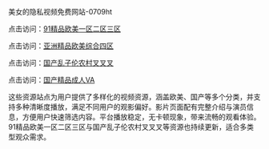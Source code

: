 美女的隐私视频免费网站-0709ht

点击访问：<a href="https://heiliaozj3tjd.pages.dev">91精品欧美一区二区三区</a>

点击访问：<a href="https://heiliaoe8ajia.pages.dev">亚洲精品欧美综合四区</a>

点击访问：<a href="https://heiliaoxqkkct.pages.dev">国产乱子伦农村叉叉叉</a>

点击访问：<a href="https://heiliaoxwd5i8.pages.dev">国产精品成人VA</a>

这些资源站点为用户提供了多样化的视频资源，涵盖欧美、国产等多个分类，并支持多种清晰度播放，满足不同用户的观影偏好。影片页面配有完整介绍与演员信息，方便用户快速筛选内容。平台播放稳定，无卡顿现象，带来流畅的观看体验。91精品欧美一区二区三区与国产乱子伦农村叉叉叉等资源也持续更新，适合多类型观众需求。

<span style="display:none;">[Canonical link](）</span>
